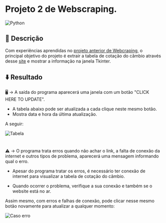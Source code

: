 # Projeto 2 de Webscraping.

![Python](https://img.shields.io/badge/python-3670A0?style=for-the-badge&logo=python&logoColor=ffdd54)

## :memo: Descrição

Com experiências aprendidas no [projeto anterior de Webcraping](https://github.com/vitaolv/projeto-webscraping-1), o principal objetivo do projeto é extrair a tabela de cotação do câmbio através desse [site](https://br.investing.com/currencies/exchange-rates-table) e mostrar a informação na janela Tkinter.

## :arrow_down: Resultado
  :desktop_computer: → A saída do programa aparecerá uma janela com um botão "CLICK HERE TO UPDATE". 
	
- A tabela abaixo pode ser atualizada a cada clique neste mesmo botão. 
- Mostra data e hora da última atualização.

A seguir:

![Tabela](https://user-images.githubusercontent.com/84293496/183973068-4114e033-7ec6-4c15-8cda-2b4ab392f4fb.png) 

#
  :warning: → O programa trata erros quando não achar o link, a falta de conexão da internet e outros tipos de problema, aparecerá uma mensagem informando qual o erro. 
- Apesar do programa tratar os erros, é necessário ter conexão de internet para visualizar a tabela de cotação do câmbio.
	
- Quando ocorrer o problema, verifique a sua conexão e também se o website está no ar. 
	
Assim mesmo, com erros e falhas de conexão, pode clicar nesse mesmo botão novamente para atualizar a qualquer momento:

![Caso erro](https://user-images.githubusercontent.com/84293496/184002169-42aac24e-988a-4db7-8576-c304fcf93ff4.png)
